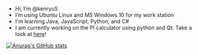 - Hi, I’m @kenryuS
- I’m using Ubuntu Linux and MS Windows 10 for my work station
- I'm learning Java, JavaScript, Python, and C#
- I am currently working on the PI calculator using python and Qt. Take a look at [here](https://github.com/users/kenryuS/projects/1)!

[![Anurag's GitHub stats](https://github-readme-stats.vercel.app/api?username=kenryuS)](https://github.com/anuraghazra/github-readme-stats)


<!---
kenryuS/kenryuS is a ✨ special ✨ repository because its `README.md` (this file) appears on your GitHub profile.
You can click the Preview link to take a look at your changes.
--->
